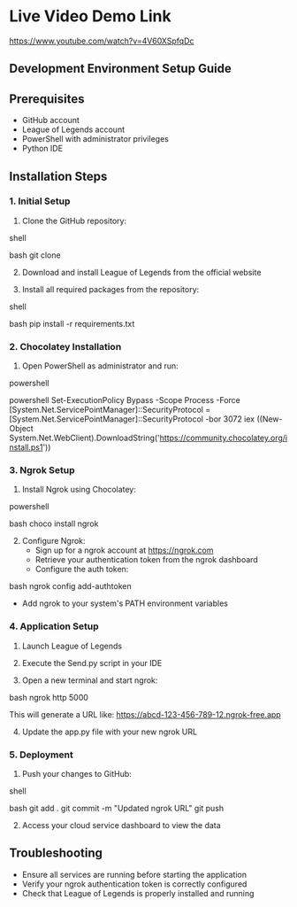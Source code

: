 # Live Video Demo Link
https://www.youtube.com/watch?v=4V60XSpfqDc
 
## Development Environment Setup Guide

## Prerequisites
- GitHub account
- League of Legends account
- PowerShell with administrator privileges
- Python IDE

## Installation Steps

### 1. Initial Setup
1. Clone the GitHub repository:
   
shell

bash
   git clone <repository-url>
   

2. Download and install League of Legends from the official website
   
3. Install all required packages from the repository:
   
shell

bash
   pip install -r requirements.txt
   

### 2. Chocolatey Installation
1. Open PowerShell as administrator and run:
   
powershell

powershell
   Set-ExecutionPolicy Bypass -Scope Process -Force
   [System.Net.ServicePointManager]::SecurityProtocol = [System.Net.ServicePointManager]::SecurityProtocol -bor 3072
   iex ((New-Object System.Net.WebClient).DownloadString('https://community.chocolatey.org/install.ps1'))
   

### 3. Ngrok Setup
1. Install Ngrok using Chocolatey:
   
powershell

bash
   choco install ngrok
   

2. Configure Ngrok:
   - Sign up for a ngrok account at https://ngrok.com
   - Retrieve your authentication token from the ngrok dashboard
   - Configure the auth token:
     
bash
     ngrok config add-authtoken <your-auth-token>
     
   - Add ngrok to your system's PATH environment variables

### 4. Application Setup
1. Launch League of Legends

2. Execute the Send.py script in your IDE

3. Open a new terminal and start ngrok:
   
bash
   ngrok http 5000
   
   This will generate a URL like: https://abcd-123-456-789-12.ngrok-free.app

4. Update the app.py file with your new ngrok URL

### 5. Deployment
1. Push your changes to GitHub:
   
shell

bash
   git add .
   git commit -m "Updated ngrok URL"
   git push
   

2. Access your cloud service dashboard to view the data

## Troubleshooting
- Ensure all services are running before starting the application
- Verify your ngrok authentication token is correctly configured
- Check that League of Legends is properly installed and running
